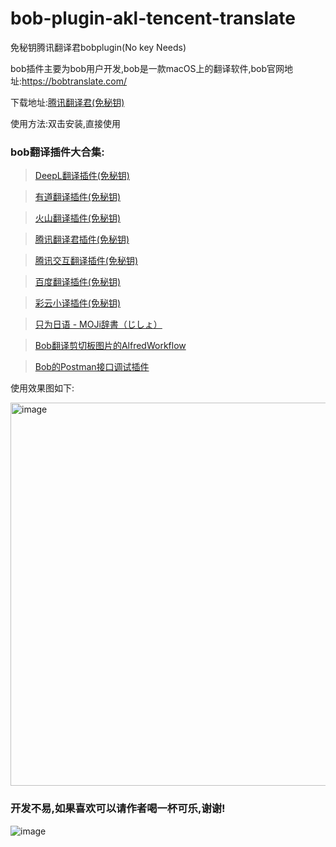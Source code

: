 # bob-plugin-akl-tencent-translate

免秘钥腾讯翻译君bobplugin(No key Needs)

bob插件主要为bob用户开发,bob是一款macOS上的翻译软件,bob官网地址:https://bobtranslate.com/

下载地址:[腾讯翻译君(免秘钥)](https://github.com/akl7777777/bob-plugin-akl-tencent-free-translate/releases/download/v_0.0.1/bob-plugin-akl-tencent-free-translate_v0.0.1.bobplugin)

使用方法:双击安装,直接使用

### bob翻译插件大合集:


>[DeepL翻译插件(免秘钥)](https://github.com/akl7777777/bob-plugin-akl-deepl-free-translate)

>[有道翻译插件(免秘钥)](https://github.com/akl7777777/bob-plugin-akl-youdao-free-translate)

>[火山翻译插件(免秘钥)](https://github.com/akl7777777/bob-plugin-akl-volcengine-free-translate)

>[腾讯翻译君插件(免秘钥)](https://github.com/akl7777777/bob-plugin-akl-tencent-free-translate)

>[腾讯交互翻译插件(免秘钥)](https://github.com/akl7777777/bob-plugin-akl-transmart-free-translate)

>[百度翻译插件(免秘钥)](https://github.com/akl7777777/bob-plugin-akl-baidu-free-translate)

>[彩云小译插件(免秘钥)](https://github.com/akl7777777/bob-plugin-akl-caiyunxiaoyi-free-translate)

>[只为日语 - MOJi辞書（じしょ）](https://github.com/akl7777777/bob-plugin-akl-mojidict-translate)

>[Bob翻译剪切板图片的AlfredWorkflow](https://github.com/akl7777777/BobTranslateClipboard)

>[Bob的Postman接口调试插件](https://github.com/akl7777777/bob-plugin-akl-postman)


使用效果图如下:

<img width="613" alt="image" src="https://user-images.githubusercontent.com/84266551/221511361-fa9bd56f-81ae-4787-b5d9-62e50ab855dd.png">


### 开发不易,如果喜欢可以请作者喝一杯可乐,谢谢!




![image](https://user-images.githubusercontent.com/84266551/219829283-3ed1798e-aeed-4174-bbcb-f93bf3008817.png)
